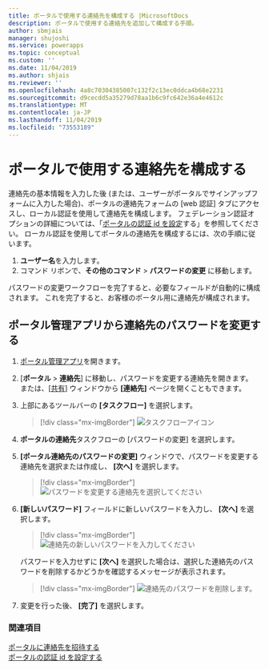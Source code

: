 ```yaml
---
title: ポータルで使用する連絡先を構成する |MicrosoftDocs
description: ポータルで使用する連絡先を追加して構成する手順。
author: sbmjais
manager: shujoshi
ms.service: powerapps
ms.topic: conceptual
ms.custom: ''
ms.date: 11/04/2019
ms.author: shjais
ms.reviewer: ''
ms.openlocfilehash: 4a8c70304385007c132f2c13ec0ddca4b68e2231
ms.sourcegitcommit: d9cecdd5a35279d78aa1b6c9fc642e36a4e4612c
ms.translationtype: MT
ms.contentlocale: ja-JP
ms.lasthandoff: 11/04/2019
ms.locfileid: "73553189"
---
```

# <a name="configure-a-contact-for-use-on-a-portal"></a>ポータルで使用する連絡先を構成する

連絡先の基本情報を入力した後 (または、ユーザーがポータルでサインアップフォームに入力した場合)、ポータルの連絡先フォームの [web 認証] タブにアクセスし、ローカル認証を使用して連絡先を構成します。 フェデレーション認証オプションの詳細については、「[ポータルの認証 id を設定](set-authentication-identity.md)する」を参照してください。 ローカル認証を使用してポータルの連絡先を構成するには、次の手順に従います。  

1.  **ユーザー名**を入力します。
2.  コマンド リボンで、**その他のコマンド** &gt; **パスワードの変更** に移動します。

パスワードの変更ワークフローを完了すると、必要なフィールドが自動的に構成されます。 これを完了すると、お客様のポータル用に連絡先が構成されます。

## <a name="change-password-for-a-contact-from-portal-management-app"></a>ポータル管理アプリから連絡先のパスワードを変更する

1.  [ポータル管理アプリ](configure-portal.md)を開きます。

2.  [**ポータル** > **連絡先**] に移動し、パスワードを変更する連絡先を開きます。
    または、[[共有](../manage-existing-portals.md#share)] ウィンドウから **[連絡先]** ページを開くこともできます。 

3.  上部にあるツールバーの **[タスクフロー]** を選択します。

    > [!div class="mx-imgBorder"]
    > ![タスクフローアイコン](../media/task-flow.png "タスクフローアイコン")

4.  **ポータルの連絡先**タスクフローの [パスワードの変更] を選択します。

5.  **[ポータル連絡先のパスワードの変更]** ウィンドウで、パスワードを変更する連絡先を選択または作成し、 **[次へ]** を選択します。

    > [!div class="mx-imgBorder"]
    > ![パスワードを変更する連絡先を選択してください](../media/change-password-select-contact.png "パスワードを変更する連絡先を選択してください")

6.  **[新しいパスワード]** フィールドに新しいパスワードを入力し、 **[次へ]** を選択します。

    > [!div class="mx-imgBorder"]
    > ![連絡先の新しいパスワードを入力してください](../media/change-password-new-password.png "連絡先の新しいパスワードを入力してください")

    パスワードを入力せずに **[次へ]** を選択した場合は、選択した連絡先のパスワードを削除するかどうかを確認するメッセージが表示されます。

    > [!div class="mx-imgBorder"]
    > ![連絡先のパスワードを削除します。](../media/change-password-remove-password.png "連絡先のパスワードを削除します。")

7.  変更を行った後、 **[完了]** を選択します。


### <a name="see-also"></a>関連項目
[ポータルに連絡先を招待する](invite-contacts.md)  
[ポータルの認証 id を設定する](set-authentication-identity.md)  